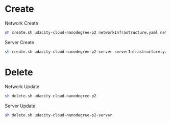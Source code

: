 # Create 


Network Create 
```bash
sh create.sh udacity-cloud-nanodegree-p2 networkInfrastructure.yaml networkParameters.json 
```
Server Create 
```bash
sh create.sh udacity-cloud-nanodegree-p2-server serverInfrastructure.yaml serverParameters.json
```

# Delete


Network Update 
```bash
sh delete.sh udacity-cloud-nanodegree-p2
```
Server Update 
```bash
sh delete.sh udacity-cloud-nanodegree-p2-server
```
